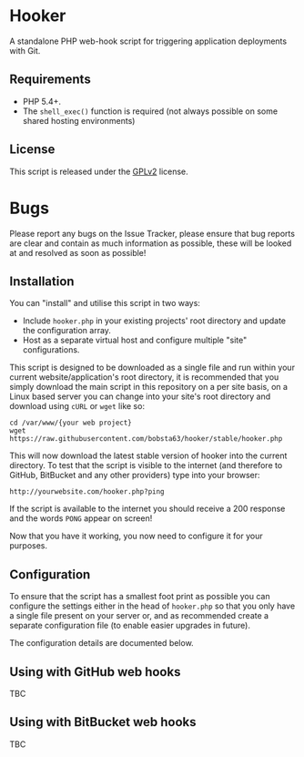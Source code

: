 # Hooker

A standalone PHP web-hook script for triggering application deployments with Git.

## Requirements

* PHP 5.4+.
* The ``shell_exec()`` function is required (not always possible on some shared hosting environments)

## License

This script is released under the [GPLv2](https://github.com/bobsta63/hooker/blob/master/LICENSE) license.

# Bugs

Please report any bugs on the Issue Tracker, please ensure that bug reports are clear and contain as much information as possible, these will be looked at and resolved as soon as possible!

## Installation

You can "install" and utilise this script in two ways:

* Include ``hooker.php`` in your existing projects' root directory and update the configuration array.
* Host as a separate virtual host and configure multiple "site" configurations.

This script is designed to be downloaded as a single file and run within your current website/application's root directory, 
it is recommended that you simply download the main script in this repository on a per site basis, on a Linux based server you
can change into your site's root directory and download using ``cURL`` or ``wget`` like so:

```shell
cd /var/www/{your web project}
wget https://raw.githubusercontent.com/bobsta63/hooker/stable/hooker.php
```

This will now download the latest stable version of hooker into the current directory. To test that the script is visible to the
internet (and therefore to GitHub, BitBucket and any other providers) type into your browser:

``http://yourwebsite.com/hooker.php?ping``

If the script is available to the internet you should receive a 200 response and the words ``PONG`` appear on screen!

Now that you have it working, you now need to configure it for your purposes.

## Configuration

To ensure that the script has a smallest foot print as possible you can configure the settings either in the head of ``hooker.php`` so
that you only have a single file present on your server or, and as recommended create a separate configuration file (to enable easier
 upgrades in future).

The configuration details are documented below.

## Using with GitHub web hooks

TBC

## Using with BitBucket web hooks

TBC


